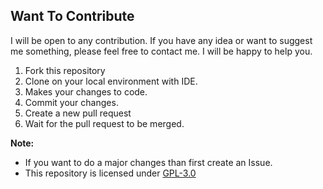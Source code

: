 ## Want To Contribute

I will be open to any contribution. If you have any idea or want to suggest me something, please feel free to contact me. I will be happy to help you.

1. Fork this repository
2. Clone on your local environment with IDE.
3. Makes your changes to code.
4. Commit your changes.
5. Create a new pull request
6. Wait for the pull request to be merged.

**Note:**
- If you want to do a major changes than first create an Issue.
- This repository is licensed under [GPL-3.0](https://github.com/mrhrifat/mrhrifat/blob/master/LICENSE.md)